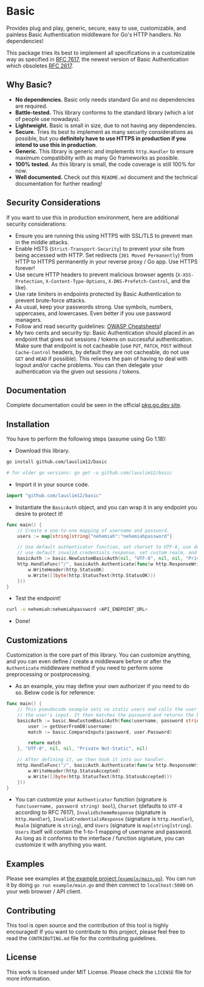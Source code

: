 # Basic

Provides plug and play, generic, secure, easy to use, customizable, and painless Basic Authentication middleware for Go's HTTP handlers. No dependencies!

This package tries its best to implement all specifications in a customizable way as specified in [RFC 7617](https://datatracker.ietf.org/doc/html/rfc7617), the newest version of Basic Authentication which obsoletes [RFC 2617](https://datatracker.ietf.org/doc/html/rfc2617).

## Why Basic?

- **No dependencies.** Basic only needs standard Go and no dependencies are required.
- **Battle-tested.** This library conforms to the standard library (which a lot of people use nowadays).
- **Lightweight.** Basic is small in size, due to not having any dependencies.
- **Secure.** Tries its best to implement as many security considerations as possible, but you **definitely have to use HTTPS in production if you intend to use this in production**.
- **Generic.** This library is generic and implements `http.Handler` to ensure maximum compatibility with as many Go frameworks as possible.
- **100% tested.** As this library is small, the code coverage is still 100% for now.
- **Well documented.** Check out this `README.md` document and the technical documentation for further reading!

## Security Considerations

If you want to use this in production environment, here are additional security considerations:

- Ensure you are running this using HTTPS with SSL/TLS to prevent man in the middle attacks.
- Enable HSTS (`Strict-Transport-Security`) to prevent your site from being accessed with HTTP. Set redirects (`301 Moved Permanently`) from HTTP to HTTPS permanently in your reverse proxy / Go app. Use HTTPS forever!
- Use secure HTTP headers to prevent malicious browser agents (`X-XSS-Protection`, `X-Content-Type-Options`, `X-DNS-Prefetch-Control`, and the like).
- Use rate limiters in endpoints protected by Basic Authentication to prevent brute-force attacks.
- As usual, keep your passwords strong. Use symbols, numbers, uppercases, and lowercases. Even better if you use password managers.
- Follow and read security guidelines: [OWASP Cheatsheets](https://cheatsheetseries.owasp.org/)!
- My two cents and security tip: Basic Authentication should placed in an endpoint that gives out sessions / tokens on successful authentication. Make sure that endpoint is not cacheable (use `PUT`, `PATCH`, `POST` without `Cache-Control` headers, by default they are not cacheable, do not use `GET` and `HEAD` if possible). This relieves the pain of having to deal with logout and/or cache problems. You can then delegate your authentication via the given out sessions / tokens.

## Documentation

Complete documentation could be seen in the official [pkg.go.dev site](https://pkg.go.dev/github.com/lauslim12/basic).

## Installation

You have to perform the following steps (assume using Go 1.18):

- Download this library.

```bash
go install github.com/lauslim12/basic

# for older go versions: go get -u github.com/lauslim12/basic
```

- Import it in your source code.

```go
import "github.com/lauslim12/basic"
```

- Instantiate the `BasicAuth` object, and you can wrap it in any endpoint you desire to protect it!

```go
func main() {
    // Create a one-to-one mapping of username and password.
    users := map[string]string{"nehemiah":"nehemiahpassword"}

    // Use default authenticator function, set charset to UTF-8, use default invalid scheme response,
    // use default invalid credentials response, set custom realm, and set static user list.
    basicAuth := basic.NewCustomBasicAuth(nil, "UTF-8", nil, nil, "Private", users)
    http.HandleFunc("/", basicAuth.Authenticate(func(w http.ResponseWriter, r *http.Request) {
        w.WriteHeader(http.StatusOK)
        w.Write([]byte(http.StatusText(http.StatusOK)))
    }))
}
```

- Test the endpoint!

```bash
curl -u nehemiah:nehemiahpassword <API_ENDPOINT_URL>
```

- Done!

## Customizations

Customization is the core part of this library. You can customize anything, and you can even define / create a middleware before or after the `Authenticate` middleware method if you need to perform some preprocessing or postprocessing.

- As an example, you may define your own authorizer if you need to do so. Below code is for reference:

```go
func main() {
    // This pseudocode example sets no static users and calls the user from the DB based on
    // the user's input. It then matches the password and returns the boolean value.
    basicAuth := basic.NewCustomBasicAuth(func(username, password string) bool {
        user := getUserFromDB(username)
        match := basic.CompareInputs(password, user.Password)

        return match
    }, "UTF-8", nil, nil, "Private Not-Static", nil)

    // After defining it, we then hook it into our handler.
    http.HandleFunc("/", basicAuth.Authenticate(func(w http.ResponseWriter, r *http.Request) {
        w.WriteHeader(http.StatusAccepted)
        w.Write([]byte(http.StatusText(http.StatusAccepted)))
    }))
}
```

- You can customize your `Authenticator` function (signature is `func(username, password string) bool`), `Charset` (defaults to `UTF-8` according to RFC 7617), `InvalidSchemeResponse` (signature is `http.Handler`), `InvalidCredentialsResponse` (signature is `http.Handler`), `Realm` (signature is `string`), and `Users` (signature is `map[string]string`). `Users` itself will contain the 1-to-1 mapping of username and password. As long as it conforms to the interface / function signature, you can customize it with anything you want.

## Examples

Please see examples at [the example project (`example/main.go`)](./example). You can run it by doing `go run example/main.go` and then connect to `localhost:5000` on your web browser / API client.

## Contributing

This tool is open source and the contribution of this tool is highly encouraged! If you want to contribute to this project, please feel free to read the `CONTRIBUTING.md` file for the contributing guidelines.

## License

This work is licensed under MIT License. Please check the `LICENSE` file for more information.
